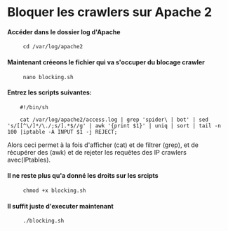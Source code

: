# Bloquer les crawlers sur Apache 2

<h4>Accéder dans le dossier log d'Apache </h4>

         cd /var/log/apache2

<h4>Maintenant créeons le fichier qui va s'occuper du blocage crawler</h4>

         nano blocking.sh

<h4>Entrez les scripts suivantes:</h4>

        #!/bin/sh

        cat /var/log/apache2/access.log | grep 'spider\ | bot' | sed 's/[[^\/]*/\./;s/].*$//g' | awk '{print $1}' | uniq | sort | tail -n 100 |iptable -A INPUT $1 -j REJECT;

Alors ceci permet à la fois d'afficher (cat) et de filtrer (grep), et de récupérer des (awk) et de rejeter les requêtes des IP crawlers avec(IPtables).

<h4>Il ne reste plus qu'a donné les droits sur les srcipts</h4>

         chmod +x blocking.sh
        
<h4> Il suffit juste d'executer maintenant</h4>

         ./blocking.sh